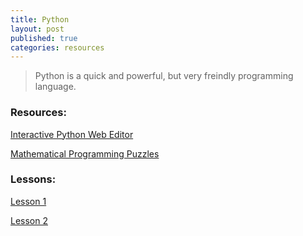 ```yaml
---
title: Python
layout: post
published: true
categories: resources
---
```


> Python is a quick and powerful, but very freindly programming language.

### Resources:

[Interactive Python Web Editor](http://repl.it/languages/Python/)

[Mathematical Programming Puzzles](https://projecteuler.net/problems)

### Lessons:

[Lesson 1](https://docs.google.com/presentation/d/1wjU6-UxXz55QJY6szSPLjRAoPS5EUzb32wMcdiGegXM/edit?usp=sharing)

[Lesson 2](https://docs.google.com/presentation/d/1zAqwx4sMYxHiqYiLr3NgAVB8rUmv_nU8kEfS1NTTnp8/edit?usp=sharing)
